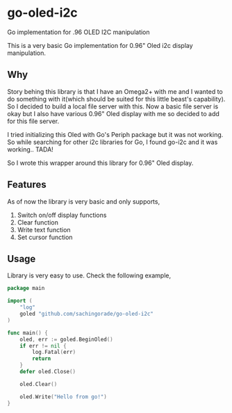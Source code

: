 # go-oled-i2c
Go implementation for .96 OLED I2C manipulation

This is a very basic Go implementation for 0.96" Oled i2c display manipulation.

## Why
Story behing this library is that I have an Omega2+ with me and I wanted to do something with it(which should be suited 
for this little beast's capability). So I decided to build a local file server with this. Now a basic file server is okay
but I also have various 0.96" Oled display with me so decided to add for this file server.

I tried initializing this Oled with Go's Periph package but it was not working. So while searching for other i2c libraries
for Go, I found go-i2c and it was working.. TADA!

So I wrote this wrapper around this library for 0.96" Oled display.

## Features
As of now the library is very basic and only supports,
1. Switch on/off display functions
1. Clear function
1. Write text function
1. Set cursor function

## Usage
Library is very easy to use. Check the following example,
```go
package main

import (
	"log"
	goled "github.com/sachingorade/go-oled-i2c"
)

func main() {
	oled, err := goled.BeginOled()
	if err != nil {
		log.Fatal(err)
		return
	}
	defer oled.Close()

	oled.Clear()

	oled.Write("Hello from go!")
}
```
